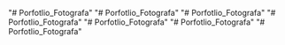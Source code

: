 "# Porfotlio_Fotografa" 
"# Porfotlio_Fotografa" 
"# Porfotlio_Fotografa" 
"# Porfotlio_Fotografa" 
"# Porfotlio_Fotografa" 
"# Porfotlio_Fotografa" 
"# Porfotlio_Fotografa" 
